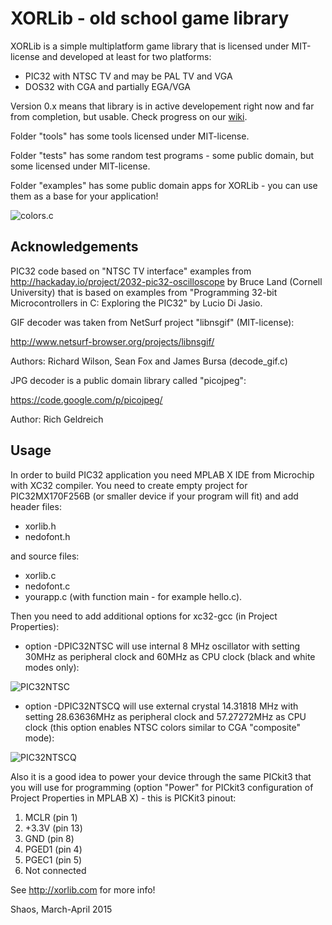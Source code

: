 # XORLib - old school game library

XORLib is a simple multiplatform game library that is licensed under
MIT-license and developed at least for two platforms:

- PIC32 with NTSC TV and may be PAL TV and VGA
- DOS32 with CGA and partially EGA/VGA

Version 0.x means that library is in active developement right now and
far from completion, but usable. Check progress on our
[wiki](https://github.com/shaos/xorlib/wiki).

Folder "tools" has some tools licensed under MIT-license.

Folder "tests" has some random test programs - some public domain, but
some licensed under MIT-license.

Folder "examples" has some public domain apps for XORLib - you can use
them as a base for your application!

![](http://nedopc.org/xorya/colors.jpg "colors.c")

## Acknowledgements

PIC32 code based on "NTSC TV interface" examples from
http://hackaday.io/project/2032-pic32-oscilloscope
by Bruce Land (Cornell University) that is based on examples from
"Programming 32-bit Microcontrollers in C: Exploring the PIC32"
by Lucio Di Jasio.

GIF decoder was taken from NetSurf project "libnsgif" (MIT-license):

http://www.netsurf-browser.org/projects/libnsgif/

Authors: Richard Wilson, Sean Fox and James Bursa (decode_gif.c)

JPG decoder is a public domain library called "picojpeg":

https://code.google.com/p/picojpeg/

Author: Rich Geldreich

## Usage

In order to build PIC32 application you need MPLAB X IDE from Microchip
with XC32 compiler. You need to create empty project for PIC32MX170F256B
(or smaller device if your program will fit) and add header files:
- xorlib.h
- nedofont.h

and source files:
- xorlib.c
- nedofont.c
- yourapp.c (with function main - for example hello.c).

Then you need to add additional options for xc32-gcc (in Project Properties):

- option -DPIC32NTSC will use internal 8 MHz oscillator with
setting 30MHz as peripheral clock and 60MHz as CPU clock
(black and white modes only):

![](http://nedopc.org/xorya/pic32ntsc.gif "PIC32NTSC")

- option -DPIC32NTSCQ will use external crystal 14.31818 MHz with
setting 28.63636MHz as peripheral clock and 57.27272MHz as CPU clock
(this option enables NTSC colors similar to CGA "composite" mode):

![](http://nedopc.org/xorya/pic32ntscQ.gif "PIC32NTSCQ")

Also it is a good idea to power your device through the same PICkit3 that
you will use for programming (option "Power" for PICkit3 configuration of
Project Properties in MPLAB X) - this is PICKit3 pinout:

1. MCLR (pin 1)
2. +3.3V (pin 13)
3. GND (pin 8)
4. PGED1 (pin 4)
5. PGEC1 (pin 5)
6. Not connected

See http://xorlib.com for more info!

Shaos, March-April 2015
